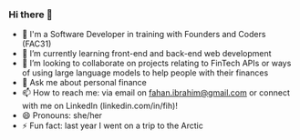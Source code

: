 ### Hi there 👋

- 🔭 I'm a Software Developer in training with Founders and Coders (FAC31)
- 🌱 I’m currently learning front-end and back-end web development 
- 👯 I’m looking to collaborate on projects relating to FinTech APIs or ways of using large language models to help people with their finances
- 💬 Ask me about personal finance
- 📫 How to reach me: via email on fahan.ibrahim@gmail.com or connect with me on LinkedIn (linkedin.com/in/fih)! 
- 😄 Pronouns: she/her
- ⚡ Fun fact: last year I went on a trip to the Arctic
